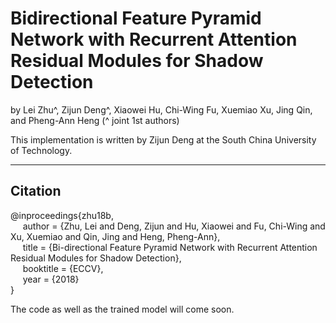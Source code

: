 # Bidirectional Feature Pyramid Network with Recurrent Attention Residual Modules for Shadow Detection

by Lei Zhu^, Zijun Deng^, Xiaowei Hu, Chi-Wing Fu, Xuemiao Xu, Jing Qin, and Pheng-Ann Heng (^ joint 1st authors)

This implementation is written by Zijun Deng at the South China University of Technology.

***

## Citation
@inproceedings{zhu18b,   
&nbsp;&nbsp;&nbsp;&nbsp;  author = {Zhu, Lei and Deng, Zijun and Hu, Xiaowei and Fu, Chi-Wing and Xu, Xuemiao and Qin, Jing and Heng, Pheng-Ann},    
&nbsp;&nbsp;&nbsp;&nbsp;  title = {Bi-directional Feature Pyramid Network with Recurrent Attention Residual Modules for Shadow Detection},    
&nbsp;&nbsp;&nbsp;&nbsp;  booktitle = {ECCV},    
&nbsp;&nbsp;&nbsp;&nbsp;  year  = {2018}    
}

The code as well as the trained model will come soon.
